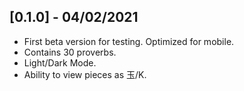 ## [0.1.0] - 04/02/2021

* First beta version for testing. Optimized for mobile.
* Contains 30 proverbs.
* Light/Dark Mode.
* Ability to view pieces as 玉/K.
